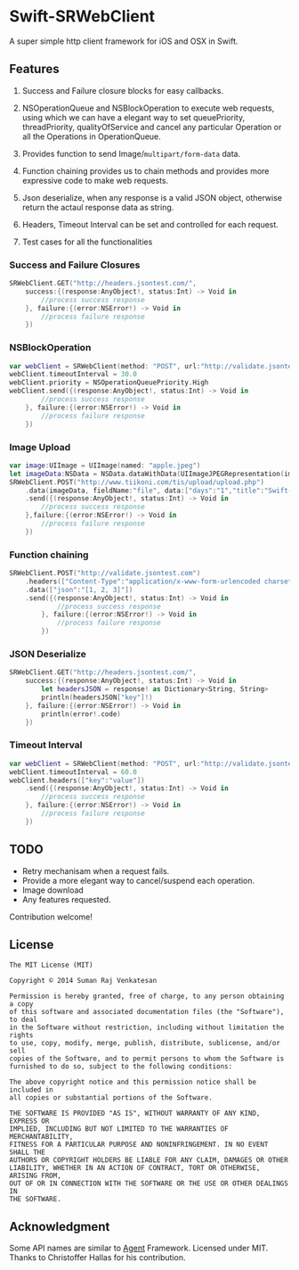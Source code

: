 # Swift-SRWebClient

A super simple http client framework for iOS and OSX in Swift. 

## Features

1. Success and Failure closure blocks for easy callbacks.

2. NSOperationQueue and NSBlockOperation to execute web requests, using which we can have a elegant way to set queuePriority, threadPriority, qualityOfService and cancel any particular Operation or all the Operations in OperationQueue.

3. Provides function to send Image/`multipart/form-data` data.

4. Function chaining provides us to chain methods and provides more expressive code to make web requests.

5. Json deserialize, when any response is a valid JSON object, otherwise return the actaul response data as string.

6. Headers, Timeout Interval can be set and controlled for each request.

7. Test cases for all the functionalities

### Success and Failure Closures

```swift
SRWebClient.GET("http://headers.jsontest.com/", 
	success:{(response:AnyObject!, status:Int) -> Void in 
		//process success response
	}, failure:{(error:NSError!) -> Void in 
		//process failure response
	})
```

### NSBlockOperation

```swift
var webClient = SRWebClient(method: "POST", url:"http://validate.jsontest.com/")
webClient.timeoutInterval = 30.0
webClient.priority = NSOperationQueuePriority.High
webClient.send({(response:AnyObject!, status:Int) -> Void in
		//process success response
	}, failure:{(error:NSError!) -> Void in
        //process failure response        
	})
```

### Image Upload

```swift
var image:UIImage = UIImage(named: "apple.jpeg")
let imageData:NSData = NSData.dataWithData(UIImageJPEGRepresentation(image, 1.0))
SRWebClient.POST("http://www.tiikoni.com/tis/upload/upload.php")
	.data(imageData, fieldName:"file", data:["days":"1","title":"Swift-SRWebClient","caption":"Uploaded via Swift-SRWebClient (https://github.com/sraj/Swift-SRWebClient)"])
	.send({(response:AnyObject!, status:Int) -> Void in
		//process success response
	},failure:{(error:NSError!) -> Void in
		//process failure response
	})
```

### Function chaining

```swift
SRWebClient.POST("http://validate.jsontest.com")
	.headers(["Content-Type":"application/x-www-form-urlencoded charset=utf-8"])
	.data(["json":"[1, 2, 3]"])
	.send({(response:AnyObject!, status:Int) -> Void in
        	//process success response	        
		}, failure:{(error:NSError!) -> Void in
        	//process failure response    
		})
```

### JSON Deserialize

```swift
SRWebClient.GET("http://headers.jsontest.com/", 
	success:{(response:AnyObject!, status:Int) -> Void in 
		let headersJSON = response! as Dictionary<String, String>
		println(headersJSON["key"]!)
	}, failure:{(error:NSError!) -> Void in 
		println(error!.code)
	})
```

### Timeout Interval

```swift
var webClient = SRWebClient(method: "POST", url:"http://validate.jsontest.com/")
webClient.timeoutInterval = 60.0
webClient.headers(["key":"value"])
	.send({(response:AnyObject!, status:Int) -> Void in
        //process success response
	}, failure:{(error:NSError!) -> Void in
        //process failure response
	})
```

## TODO

- Retry mechanisam when a request fails.
- Provide a more elegant way to cancel/suspend each operation.
- Image download
- Any features requested.

Contribution welcome!

## License

```
The MIT License (MIT)

Copyright © 2014 Suman Raj Venkatesan

Permission is hereby granted, free of charge, to any person obtaining a copy
of this software and associated documentation files (the "Software"), to deal
in the Software without restriction, including without limitation the rights
to use, copy, modify, merge, publish, distribute, sublicense, and/or sell
copies of the Software, and to permit persons to whom the Software is
furnished to do so, subject to the following conditions:

The above copyright notice and this permission notice shall be included in
all copies or substantial portions of the Software.

THE SOFTWARE IS PROVIDED "AS IS", WITHOUT WARRANTY OF ANY KIND, EXPRESS OR
IMPLIED, INCLUDING BUT NOT LIMITED TO THE WARRANTIES OF MERCHANTABILITY,
FITNESS FOR A PARTICULAR PURPOSE AND NONINFRINGEMENT. IN NO EVENT SHALL THE
AUTHORS OR COPYRIGHT HOLDERS BE LIABLE FOR ANY CLAIM, DAMAGES OR OTHER
LIABILITY, WHETHER IN AN ACTION OF CONTRACT, TORT OR OTHERWISE, ARISING FROM,
OUT OF OR IN CONNECTION WITH THE SOFTWARE OR THE USE OR OTHER DEALINGS IN
THE SOFTWARE.
````

## Acknowledgment

Some API names are similar to [Agent](https://github.com/hallas/agent) Framework. Licensed under MIT. Thanks to Christoffer Hallas for his contribution.